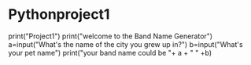 # Pythonproject1
print("Project1")
print("welcome to the Band Name Generator")
a=input("What's the name of the city you grew up in?")
b=input("What's your pet name")
print("your band name could be "+ a + " " +b)
